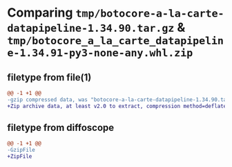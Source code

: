 # Comparing `tmp/botocore-a-la-carte-datapipeline-1.34.90.tar.gz` & `tmp/botocore_a_la_carte_datapipeline-1.34.91-py3-none-any.whl.zip`

## filetype from file(1)

```diff
@@ -1 +1 @@
-gzip compressed data, was "botocore-a-la-carte-datapipeline-1.34.90.tar", last modified: Wed Apr 24 01:02:05 2024, max compression
+Zip archive data, at least v2.0 to extract, compression method=deflate
```

## filetype from diffoscope

```diff
@@ -1 +1 @@
-GzipFile
+ZipFile
```

